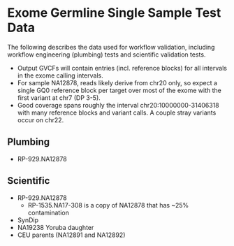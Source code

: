 # Exome Germline Single Sample Test Data
The following describes the data used for workflow validation, including workflow engineering (plumbing) tests and scientific validation tests.

* Output GVCFs will contain entries (incl. reference blocks) for all intervals in the exome calling intervals. 
* For sample NA12878, reads likely derive from chr20 only, so expect a single GQ0 reference block per target over most of the exome with the first variant at chr7 (DP 3-5).
* Good coverage spans roughly the interval chr20:10000000-31406318 with many reference blocks
and variant calls. A couple stray variants occur on chr22. 

## Plumbing
* RP-929.NA12878

## Scientific
* RP-929.NA12878
    * RP-1535.NA17-308 is a copy of NA12878 that has ~25% contamination
* SynDip
* NA19238 Yoruba daughter
* CEU parents (NA12891 and NA12892)